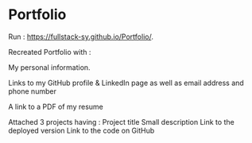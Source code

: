 # Portfolio

Run : https://fullstack-sy.github.io/Portfolio/.

Recreated Portfolio with :

My personal information.

Links to my GitHub profile & LinkedIn page as well as email address and phone number

A link to a PDF of my resume

Attached 3 projects having :
Project title
Small description
Link to the deployed version
Link to the code on GitHub
